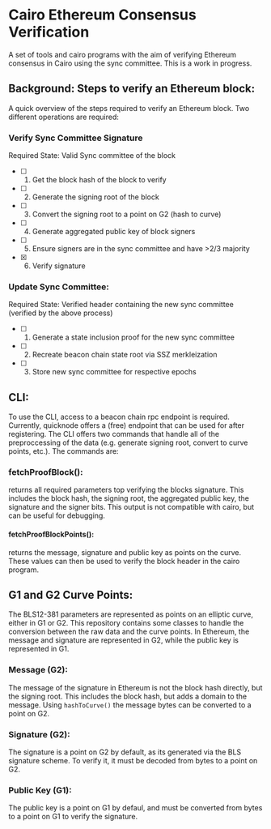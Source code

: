 # Cairo Ethereum Consensus Verification
A set of tools and cairo programs with the aim of verifying Ethereum consensus in Cairo using the sync committee. This is a work in progress. 

## Background: Steps to verify an Ethereum block:
A quick overview of the steps required to verify an Ethereum block. Two different operations are required:

### Verify Sync Committee Signature

Required State: Valid Sync committee of the block

- [ ] 1. Get the block hash of the block to verify
- [ ] 2. Generate the signing root of the block
- [ ] 3. Convert the signing root to a point on G2 (hash to curve)
- [ ] 4. Generate aggregated public key of block signers
- [ ] 5. Ensure signers are in the sync committee and have >2/3 majority
- [x] 6. Verify signature


### Update Sync Committee:
Required State: Verified header containing the new sync committee (verified by the above process)

- [ ] 1. Generate a state inclusion proof for the new sync committee
- [ ] 2. Recreate beacon chain state root via SSZ merkleization
- [ ] 3. Store new sync committee for respective epochs


## CLI:
To use the CLI, access to a beacon chain rpc endpoint is required. Currently, quicknode offers a (free) endpoint that can be used for after registering. The CLI offers two commands that handle all of the preproccessing of the data (e.g. generate signing root, convert to curve points, etc.). The commands are:

### fetchProofBlock():
returns all required parameters top verifying the blocks signature. This includes the block hash, the signing root, the aggregated public key, the signature and the signer bits. This output is not compatible with cairo, but can be useful for debugging.

#### fetchProofBlockPoints():
returns the message, signature and public key as points on the curve. These values can then be used to verify the block header in the cairo program.

## G1 and G2 Curve Points:
The BLS12-381 parameters are represented as points on an elliptic curve, either in G1 or G2. This repository contains some classes to handle the conversion between the raw data and the curve points. In Ethereum, the message and signature are represented in G2, while the public key is represented in G1.


### Message (G2):
The message of the signature in Ethereum is not the block hash directly, but the signing root. This includes the block hash, but adds a domain to the message. Using `hashToCurve()` the message bytes can be converted to a point on G2.

### Signature (G2):
The signature is a point on G2 by default, as its generated via the BLS signature scheme. To verify it, it must be decoded from bytes to a point on G2.

### Public Key (G1):
The public key is a point on G1 by defaul, and must be converted from bytes to a point on G1 to verify the signature.